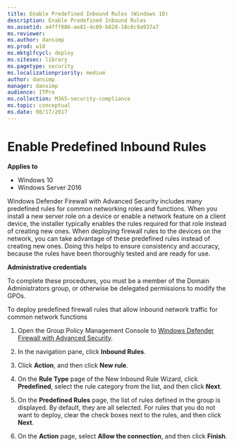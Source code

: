 ```yaml
---
title: Enable Predefined Inbound Rules (Windows 10)
description: Enable Predefined Inbound Rules
ms.assetid: a4fff086-ae81-4c09-b828-18c6c9a937a7
ms.reviewer: 
ms.author: dansimp
ms.prod: w10
ms.mktglfcycl: deploy
ms.sitesec: library
ms.pagetype: security
ms.localizationpriority: medium
author: dansimp
manager: dansimp
audience: ITPro
ms.collection: M365-security-compliance
ms.topic: conceptual
ms.date: 08/17/2017
---
```


# Enable Predefined Inbound Rules

**Applies to**
-   Windows 10
-   Windows Server 2016

Windows Defender Firewall with Advanced Security includes many predefined rules for common networking roles and functions. When you install a new server role on a device or enable a network feature on a client device, the installer typically enables the rules required for that role instead of creating new ones. When deploying firewall rules to the devices on the network, you can take advantage of these predefined rules instead of creating new ones. Doing this helps to ensure consistency and accuracy, because the rules have been thoroughly tested and are ready for use.

**Administrative credentials**

To complete these procedures, you must be a member of the Domain Administrators group, or otherwise be delegated permissions to modify the GPOs.

To deploy predefined firewall rules that allow inbound network traffic for common network functions

1.  Open the Group Policy Management Console to [Windows Defender Firewall with Advanced Security](open-the-group-policy-management-console-to-windows-firewall-with-advanced-security.md).

2.  In the navigation pane, click **Inbound Rules**.

3.  Click **Action**, and then click **New rule**.

4.  On the **Rule Type** page of the New Inbound Rule Wizard, click **Predefined**, select the rule category from the list, and then click **Next**.

5.  On the **Predefined Rules** page, the list of rules defined in the group is displayed. By default, they are all selected. For rules that you do not want to deploy, clear the check boxes next to the rules, and then click **Next**.

6.  On the **Action** page, select **Allow the connection**, and then click **Finish**.
